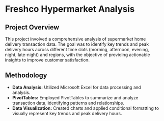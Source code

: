 # Freshco Hypermarket Analysis


## Project Overview

This project involved a comprehensive analysis of supermarket home delivery transaction data. The goal was to identify key trends and peak delivery hours across different time slots (morning, afternoon, evening, night, late-night) and regions, with the objective of providing actionable insights to improve customer satisfaction.

## Methodology

* **Data Analysis:** Utilized Microsoft Excel for data processing and analysis.
* **PivotTables:** Employed PivotTables to summarize and analyze transaction data, identifying patterns and relationships.
* **Data Visualization:** Created charts and applied conditional formatting to visually represent key trends and peak delivery hours.
